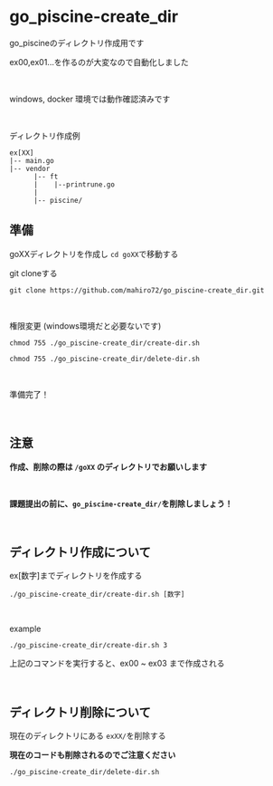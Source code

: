 # go_piscine-create_dir

go_piscineのディレクトリ作成用です

ex00,ex01...を作るのが大変なので自動化しました

<br>

windows, docker 環境では動作確認済みです

<br>

ディレクトリ作成例
```
ex[XX]
|-- main.go
|-- vendor
      |-- ft
      |    |--printrune.go
      |
      |-- piscine/
```
## 準備

goXXディレクトリを作成し ```cd goXX```で移動する

git cloneする
```
git clone https://github.com/mahiro72/go_piscine-create_dir.git
```

<br>

権限変更
(windows環境だと必要ないです)

```
chmod 755 ./go_piscine-create_dir/create-dir.sh
```

```
chmod 755 ./go_piscine-create_dir/delete-dir.sh
```

<br>

準備完了！

<br>

## 注意

**作成、削除の際は ```/goXX``` のディレクトリでお願いします**

<br>

**課題提出の前に、```go_piscine-create_dir/```を削除しましょう！**

<br>

## ディレクトリ作成について

ex[数字]までディレクトリを作成する

```
./go_piscine-create_dir/create-dir.sh [数字]
```

<br>

example
```
./go_piscine-create_dir/create-dir.sh 3
```
上記のコマンドを実行すると、ex00 ~ ex03 まで作成される

<br>

## ディレクトリ削除について

現在のディレクトリにある ```exXX/```を削除する

**現在のコードも削除されるのでご注意ください**

```
./go_piscine-create_dir/delete-dir.sh
```
